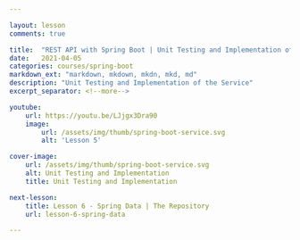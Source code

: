 ```yaml
---

layout: lesson
comments: true

title:  "REST API with Spring Boot | Unit Testing and Implementation of the Service"
date:   2021-04-05
categories: courses/spring-boot
markdown_ext: "markdown, mkdown, mkdn, mkd, md"
description: "Unit Testing and Implementation of the Service"
excerpt_separator: <!--more-->

youtube:
    url: https://youtu.be/LJjgx3Dra90
    image:
        url: /assets/img/thumb/spring-boot-service.svg
        alt: 'Lesson 5'

cover-image: 
    url: /assets/img/thumb/spring-boot-service.svg
    alt: Unit Testing and Implementation
    title: Unit Testing and Implementation

next-lesson:
    title: Lesson 6 - Spring Data | The Repository
    url: lesson-6-spring-data

---
```


<span id="ezoic-pub-video-placeholder-8"></span>